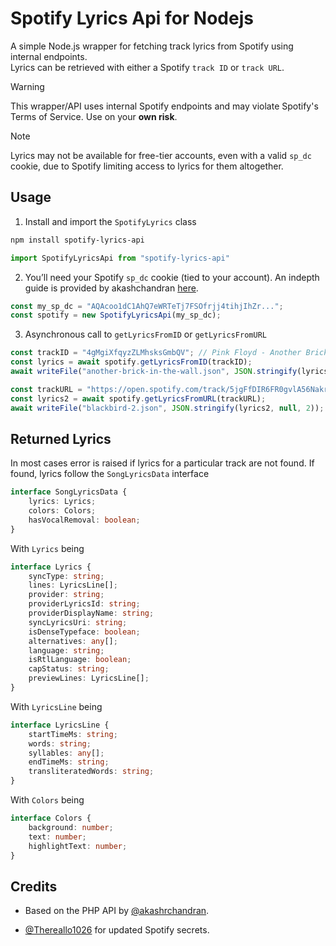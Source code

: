 # Spotify Lyrics Api for Nodejs

A simple Node.js wrapper for fetching track lyrics from Spotify using internal endpoints.  
Lyrics can be retrieved with either a Spotify `track ID` or `track URL`.

> [!WARNING]
> This wrapper/API uses internal Spotify endpoints and may violate Spotify's Terms of Service.
> Use on your **own risk**.

> [!NOTE]
> Lyrics may not be available for free-tier accounts, even with a valid `sp_dc` cookie, due to Spotify limiting access to lyrics for them altogether.  
## Usage

1. Install and import the `SpotifyLyrics` class
```bash
npm install spotify-lyrics-api
```
```ts
import SpotifyLyricsApi from "spotify-lyrics-api"
```

2. You’ll need your Spotify `sp_dc` cookie (tied to your account). An indepth guide is provided by akashchandran [here](https://github.com/akashrchandran/syrics/wiki/Finding-sp_dc).

```ts
const my_sp_dc = "AQAcoo1dC1AhQ7eWRTeTj7FSOfrjj4tihjIhZr...";
const spotify = new SpotifyLyricsApi(my_sp_dc);
```

3. Asynchronous call to `getLyricsFromID` or `getLyricsFromURL`

```ts
const trackID = "4gMgiXfqyzZLMhsksGmbQV"; // Pink Floyd - Another Brick in the Wall
const lyrics = await spotify.getLyricsFromID(trackID);
await writeFile("another-brick-in-the-wall.json", JSON.stringify(lyrics, null, 2));

const trackURL = "https://open.spotify.com/track/5jgFfDIR6FR0gvlA56Nakr?si=8d95746b3c694281" // The Beatles - Blackbird
const lyrics2 = await spotify.getLyricsFromURL(trackURL);
await writeFile("blackbird-2.json", JSON.stringify(lyrics2, null, 2));

```

## Returned Lyrics

In most cases error is raised if lyrics for a particular track are not found.
If found, lyrics follow the `SongLyricsData` interface

```ts
interface SongLyricsData {
    lyrics: Lyrics;
    colors: Colors;
    hasVocalRemoval: boolean;
}
```

With `Lyrics` being

```ts
interface Lyrics {
    syncType: string;
    lines: LyricsLine[];
    provider: string;
    providerLyricsId: string;
    providerDisplayName: string;
    syncLyricsUri: string;
    isDenseTypeface: boolean;
    alternatives: any[];
    language: string;
    isRtlLanguage: boolean;
    capStatus: string;
    previewLines: LyricsLine[];
}
```

With `LyricsLine` being

```ts
interface LyricsLine {
    startTimeMs: string;
    words: string;
    syllables: any[];
    endTimeMs: string;
    transliteratedWords: string;
}
```

With `Colors` being
```ts
interface Colors {
    background: number;
    text: number;
    highlightText: number;
}
```


## Credits

* Based on the PHP API by [@akashrchandran](https://github.com/spotify-lyrics-api).

* [@Thereallo1026](https://github.com/Thereallo1026/spotify-secrets) for updated Spotify secrets.